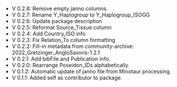 - V 0.2.8: Remove empty janno columns.
- V 0.2.7: Rename Y_Haplogroup to Y_Haplogroup_ISOGG
- V 0.2.6: Update package description
- V 0.2.5: Reformat Source_Tissue column
- V 0.2.4: Add Country_ISO info
- V 0.2.3: Fix Relation_To column formatting
- V 0.2.2: Fill-in metadata from community-archive: 2022_Gretzinger_AngloSaxons-1.2.1
- V 0.2.1: Add bibFile and Publication info.
- V 0.2.0: Rearrange Poseidon_IDs alphabetically.
- V 0.1.2: Automatic update of janno file from Minotaur processing.
- V 0.1.1: Added self as contributor to package.
